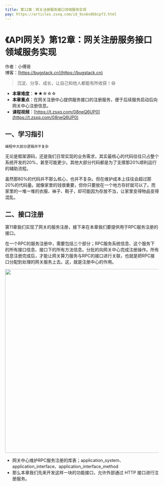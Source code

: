 ```yaml
---
title: 第12章：网关注册服务接口领域服务实现
pay: https://articles.zsxq.com/id_9sx6s0bbcpf3.html
---
```


# 《API网关》第12章：网关注册服务接口领域服务实现

作者：小傅哥
<br/>博客：[https://bugstack.cn](https://bugstack.cn)

>沉淀、分享、成长，让自己和他人都能有所收获！😄

- **本章难度**：★★☆☆☆
- **本章重点**：在网关注册中心提供服务接口的注册服务，便于后续服务启动后向网关中心注册信息。
- **课程视频**：[https://t.zsxq.com/08neQ6UP0](https://t.zsxq.com/08neQ6UP0)

## 一、学习指引

`编程中大部分逻辑并不复杂`

无论是框架源码，还是我们日常实现的业务需求，其实最核心的代码往往只占整个系统开发的20%，甚至可能更少。其他大部分代码都是为了支撑那20%顺利运行的辅助流程。

虽然那80%的代码并不那么核心，也并不复杂。但在维护成本上往往会超过那20%的代码量。就像家里的钱很重要，但你只要放在一个地方存好就可以了。而家里的一堆一堆的衣服、袜子、鞋子，却可能因为存放不当，让家里变得物品变得混乱。

## 二、接口注册

第11章我们实现了网关的服务注册，接下来在本章我们要提供用于RPC服务注册的接口。

在一个RPC的服务注册中，需要包括三个部分；RPC服务系统信息、这个服务下的所有接口信息、接口下的所有方法信息。分批的向网关中心完成注册操作。所有信息注册完成后，才能让网关算力服务与RPC的接口进行关联，也就是把RPC接口分配到处理的网关服务上去。这，就是注册中心的作用。

<div align="center">
    <img src="https://bugstack.cn/images/article/assembly/api-gateway/api-gateway-12-01.png?raw=true" width="600px">
</div>

- 网关中心维护RPC服务注册的库表；application_system、application_interface、application_interface_method
- 那么本章我们先来开发这样一块的功能接口，允许外部通过 HTTP 接口进行注册服务。